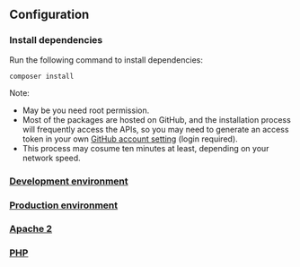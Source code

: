 ## Configuration

### Install dependencies

Run the following command to install dependencies:
~~~
composer install
~~~
Note:
- May be you need root permission.
- Most of the packages are hosted on GitHub, and the installation process will frequently access the APIs, so you may need to generate an access token in your own [GitHub account setting](https://github.com/settings/tokens) (login required).
- This process may cosume ten minutes at least, depending on your network speed.

### [Development environment](CONFIG_DEV_ENV.md)

### [Production environment](CONFIG_PROD_ENV.md)

### [Apache 2](CONFIG_APACHE.md)

### [PHP](CONFIG_PHP.md)
